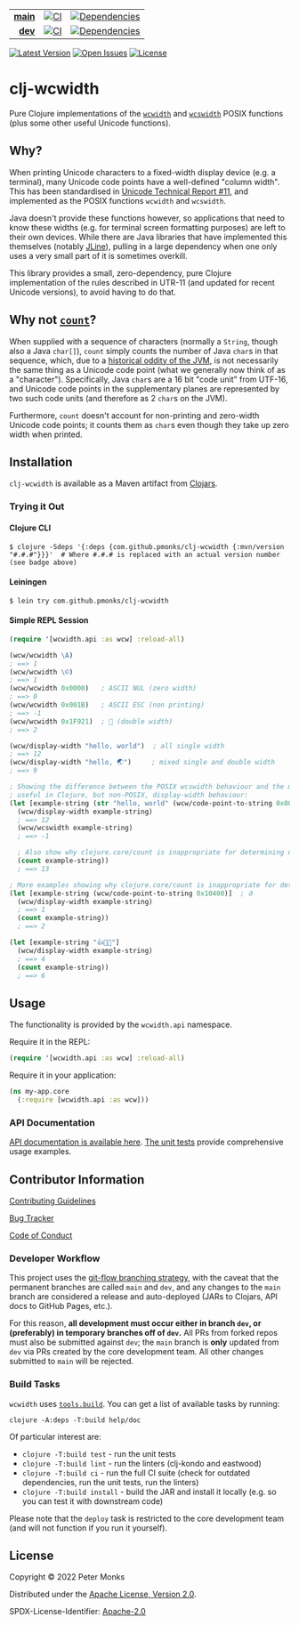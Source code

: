 | | | |
|---:|:---:|:---:|
| [**main**](https://github.com/pmonks/clj-wcwidth/tree/main) | [![CI](https://github.com/pmonks/clj-wcwidth/workflows/CI/badge.svg?branch=main)](https://github.com/pmonks/clj-wcwidth/actions?query=workflow%3ACI+branch%3Amain) | [![Dependencies](https://github.com/pmonks/clj-wcwidth/workflows/dependencies/badge.svg?branch=main)](https://github.com/pmonks/clj-wcwidth/actions?query=workflow%3Adependencies+branch%3Amain) |
| [**dev**](https://github.com/pmonks/clj-wcwidth/tree/dev) | [![CI](https://github.com/pmonks/clj-wcwidth/workflows/CI/badge.svg?branch=dev)](https://github.com/pmonks/clj-wcwidth/actions?query=workflow%3ACI+branch%3Adev) | [![Dependencies](https://github.com/pmonks/clj-wcwidth/workflows/dependencies/badge.svg?branch=dev)](https://github.com/pmonks/clj-wcwidth/actions?query=workflow%3Adependencies+branch%3Adev) |

[![Latest Version](https://img.shields.io/clojars/v/com.github.pmonks/clj-wcwidth)](https://clojars.org/com.github.pmonks/clj-wcwidth/) [![Open Issues](https://img.shields.io/github/issues/pmonks/clj-wcwidth.svg)](https://github.com/pmonks/clj-wcwidth/issues) [![License](https://img.shields.io/github/license/pmonks/clj-wcwidth.svg)](https://github.com/pmonks/clj-wcwidth/blob/main/LICENSE)

# clj-wcwidth

Pure Clojure implementations of the [`wcwidth`](https://man7.org/linux/man-pages/man3/wcwidth.3.html) and [`wcswidth`](https://man7.org/linux/man-pages/man3/wcswidth.3.html) POSIX functions (plus some other useful Unicode functions).

## Why?

When printing Unicode characters to a fixed-width display device (e.g. a terminal), many Unicode code points have a well-defined "column width".  This has been standardised in [Unicode Technical Report #11](https://www.unicode.org/reports/tr11/), and implemented as the POSIX functions `wcwidth` and `wcswidth`.

Java doesn't provide these functions however, so applications that need to know these widths (e.g. for terminal screen formatting purposes) are left to their own devices.  While there are Java libraries that have implemented this themselves (notably [JLine](https://github.com/jline/jline3/blob/master/terminal/src/main/java/org/jline/utils/WCWidth.java)), pulling in a large dependency when one only uses a very small part of it is sometimes overkill.

This library provides a small, zero-dependency, pure Clojure implementation of the rules described in UTR-11 (and updated for recent Unicode versions), to avoid having to do that.

## Why not [`count`](https://clojuredocs.org/clojure.core/count)?

When supplied with a sequence of characters (normally a `String`, though also a Java `char[]`), `count` simply counts the number of Java `char`s in that sequence, which, due to a [historical oddity of the JVM](https://www.oracle.com/technical-resources/articles/javase/supplementary.html), is not necessarily the same thing as a Unicode code point (what we generally now think of as a "character"). Specifically, Java `char`s are a 16 bit "code unit" from UTF-16, and Unicode code points in the supplementary planes are represented by two such code units (and therefore as 2 `char`s on the JVM).

Furthermore, `count` doesn't account for non-printing and zero-width Unicode code points; it counts them as `char`s even though they take up zero width when printed.

## Installation

`clj-wcwidth` is available as a Maven artifact from [Clojars](https://clojars.org/com.github.pmonks/clj-wcwidth).

### Trying it Out

#### Clojure CLI

```shell
$ clojure -Sdeps '{:deps {com.github.pmonks/clj-wcwidth {:mvn/version "#.#.#"}}}'  # Where #.#.# is replaced with an actual version number (see badge above)
```

#### Leiningen

```shell
$ lein try com.github.pmonks/clj-wcwidth
```

#### Simple REPL Session

```clojure
(require '[wcwidth.api :as wcw] :reload-all)

(wcw/wcwidth \A)
; ==> 1
(wcw/wcwidth \©)
; ==> 1
(wcw/wcwidth 0x0000)   ; ASCII NUL (zero width)
; ==> 0
(wcw/wcwidth 0x001B)   ; ASCII ESC (non printing)
; ==> -1
(wcw/wcwidth 0x1F921)  ; 🤡 (double width)
; ==> 2

(wcw/display-width "hello, world")  ; all single width
; ==> 12
(wcw/display-width "hello, 🌏")     ; mixed single and double width
; ==> 9

; Showing the difference between the POSIX wcswidth behaviour and the more
; useful in Clojure, but non-POSIX, display-width behaviour:
(let [example-string (str "hello, world" (wcw/code-point-to-string 0x0084))]   ; non-printing code point
  (wcw/display-width example-string)
  ; ==> 12
  (wcw/wcswidth example-string)
  ; ==> -1

  ; Also show why clojure.core/count is inappropriate for determining display width:
  (count example-string))
  ; ==> 13

; More examples showing why clojure.core/count is inappropriate for determining display width:
(let [example-string (wcw/code-point-to-string 0x10400)]  ; 𐐀
  (wcw/display-width example-string)
  ; ==> 1
  (count example-string))
  ; ==> 2

(let [example-string "👍👍🏻"]
  (wcw/display-width example-string)
  ; ==> 4
  (count example-string))
  ; ==> 6
```

## Usage

The functionality is provided by the `wcwidth.api` namespace.

Require it in the REPL:

```clojure
(require '[wcwidth.api :as wcw] :reload-all)
```

Require it in your application:

```clojure
(ns my-app.core
  (:require [wcwidth.api :as wcw]))
```

### API Documentation

[API documentation is available here](https://pmonks.github.io/clj-wcwidth/).  [The unit tests](https://github.com/pmonks/clj-wcwidth/blob/main/test/wcwidth/api_test.clj) provide comprehensive usage examples.

## Contributor Information

[Contributing Guidelines](https://github.com/pmonks/clj-wcwidth/blob/main/.github/CONTRIBUTING.md)

[Bug Tracker](https://github.com/pmonks/clj-wcwidth/issues)

[Code of Conduct](https://github.com/pmonks/clj-wcwidth/blob/main/.github/CODE_OF_CONDUCT.md)

### Developer Workflow

This project uses the [git-flow branching strategy](https://nvie.com/posts/a-successful-git-branching-model/), with the caveat that the permanent branches are called `main` and `dev`, and any changes to the `main` branch are considered a release and auto-deployed (JARs to Clojars, API docs to GitHub Pages, etc.).

For this reason, **all development must occur either in branch `dev`, or (preferably) in temporary branches off of `dev`.**  All PRs from forked repos must also be submitted against `dev`; the `main` branch is **only** updated from `dev` via PRs created by the core development team.  All other changes submitted to `main` will be rejected.

### Build Tasks

`wcwidth` uses [`tools.build`](https://clojure.org/guides/tools_build). You can get a list of available tasks by running:

```
clojure -A:deps -T:build help/doc
```

Of particular interest are:

* `clojure -T:build test` - run the unit tests
* `clojure -T:build lint` - run the linters (clj-kondo and eastwood)
* `clojure -T:build ci` - run the full CI suite (check for outdated dependencies, run the unit tests, run the linters)
* `clojure -T:build install` - build the JAR and install it locally (e.g. so you can test it with downstream code)

Please note that the `deploy` task is restricted to the core development team (and will not function if you run it yourself).

## License

Copyright © 2022 Peter Monks

Distributed under the [Apache License, Version 2.0](http://www.apache.org/licenses/LICENSE-2.0).

SPDX-License-Identifier: [Apache-2.0](https://spdx.org/licenses/Apache-2.0)
